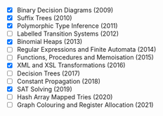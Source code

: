 - [x] Binary Decision Diagrams (2009)
- [x] Suffix Trees (2010)
- [x] Polymorphic Type Inference (2011)
- [ ] Labelled Transition Systems (2012)
- [x] Binomial Heaps (2013)
- [ ] Regular Expressions and Finite Automata (2014)
- [ ] Functions, Procedures and Memoisation (2015)
- [x] XML and XSL Transformations (2016)
- [ ] Decision Trees (2017)
- [ ] Constant Propagation (2018)
- [x] SAT Solving (2019)
- [ ] Hash Array Mapped Tries (2020)
- [ ] Graph Colouring and Register Allocation (2021)

